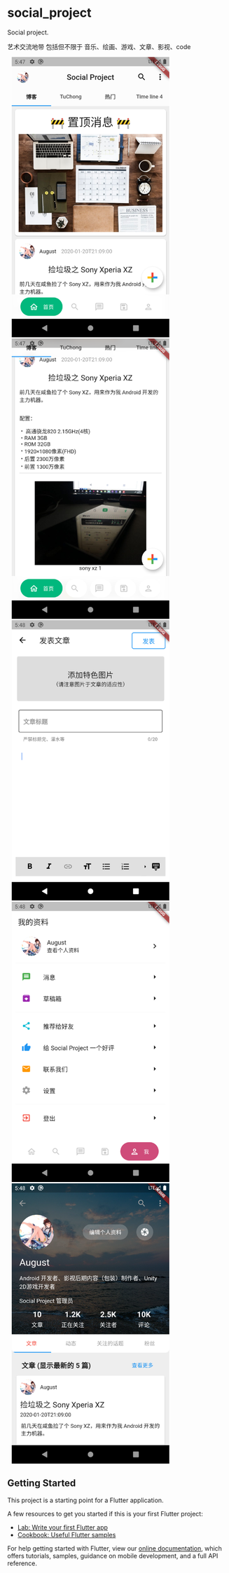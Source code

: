 # social_project

Social project.


艺术交流地带
包括但不限于 音乐、绘画、游戏、文章、影视、code

<img src="./screenshots/Screenshot_1579844868.png" hspace="10" width="360" height="640">
<img src="./screenshots/Screenshot_1579844874.png" hspace="10" width="360" height="640">
<img src="./screenshots/Screenshot_1579844887.png" hspace="10" width="360" height="640">
<img src="./screenshots/Screenshot_1579844892.png" hspace="10" width="360" height="640">
<img src="./screenshots/Screenshot_1579844894.png" hspace="10" width="360" height="640">

## Getting Started

This project is a starting point for a Flutter application.

A few resources to get you started if this is your first Flutter project:

- [Lab: Write your first Flutter app](https://flutter.dev/docs/get-started/codelab)
- [Cookbook: Useful Flutter samples](https://flutter.dev/docs/cookbook)

For help getting started with Flutter, view our
[online documentation](https://flutter.dev/docs), which offers tutorials,
samples, guidance on mobile development, and a full API reference.
